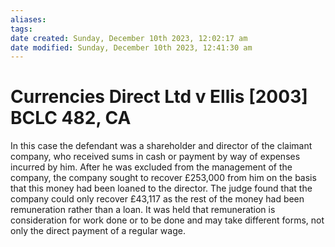 ```yaml
---
aliases: 
tags: 
date created: Sunday, December 10th 2023, 12:02:17 am
date modified: Sunday, December 10th 2023, 12:41:30 am
---
```


# Currencies Direct Ltd v Ellis [2003] BCLC 482, CA

In this case the defendant was a shareholder and director of the claimant company, who received sums in cash or payment by way of expenses incurred by him. After he was excluded from the management of the company, the company sought to recover £253,000 from him on the basis that this money had been loaned to the director. The judge found that the company could only recover £43,117 as the rest of the money had been remuneration rather than a loan. It was held that remuneration is consideration for work done or to be done and may take different forms, not only the direct payment of a regular wage.
